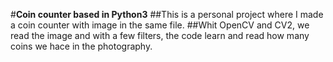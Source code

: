 #**Coin counter based in Python3**
##This is a personal project where I made a coin counter with image in the same file.
##Whit OpenCV and CV2, we read the image and with a few filters, the code learn and read how many coins we hace in the photography.
